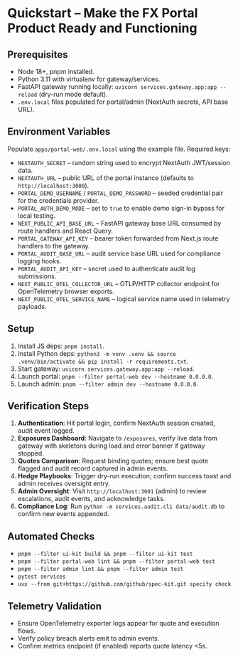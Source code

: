 # Quickstart – Make the FX Portal Product Ready and Functioning

## Prerequisites
- Node 18+, pnpm installed.
- Python 3.11 with virtualenv for gateway/services.
- FastAPI gateway running locally: `uvicorn services.gateway.app:app --reload` (dry-run mode default).
- `.env.local` files populated for portal/admin (NextAuth secrets, API base URL).

## Environment Variables
Populate `apps/portal-web/.env.local` using the example file. Required keys:

- `NEXTAUTH_SECRET` – random string used to encrypt NextAuth JWT/session data.
- `NEXTAUTH_URL` – public URL of the portal instance (defaults to `http://localhost:3000`).
- `PORTAL_DEMO_USERNAME` / `PORTAL_DEMO_PASSWORD` – seeded credential pair for the credentials provider.
- `PORTAL_AUTH_DEMO_MODE` – set to `true` to enable demo sign-in bypass for local testing.
- `NEXT_PUBLIC_API_BASE_URL` – FastAPI gateway base URL consumed by route handlers and React Query.
- `PORTAL_GATEWAY_API_KEY` – bearer token forwarded from Next.js route handlers to the gateway.
- `PORTAL_AUDIT_BASE_URL` – audit service base URL used for compliance logging hooks.
- `PORTAL_AUDIT_API_KEY` – secret used to authenticate audit log submissions.
- `NEXT_PUBLIC_OTEL_COLLECTOR_URL` – OTLP/HTTP collector endpoint for OpenTelemetry browser exports.
- `NEXT_PUBLIC_OTEL_SERVICE_NAME` – logical service name used in telemetry payloads.

## Setup
1. Install JS deps: `pnpm install`.
2. Install Python deps: `python3 -m venv .venv && source .venv/bin/activate && pip install -r requirements.txt`.
3. Start gateway: `uvicorn services.gateway.app:app --reload`.
4. Launch portal: `pnpm --filter portal-web dev --hostname 0.0.0.0`.
5. Launch admin: `pnpm --filter admin dev --hostname 0.0.0.0`.

## Verification Steps
1. **Authentication**: Hit portal login, confirm NextAuth session created, audit event logged.
2. **Exposures Dashboard**: Navigate to `/exposures`, verify live data from gateway with skeletons during load and error banner if gateway stopped.
3. **Quotes Comparison**: Request binding quotes; ensure best quote flagged and audit record captured in admin events.
4. **Hedge Playbooks**: Trigger dry-run execution; confirm success toast and admin receives oversight entry.
5. **Admin Oversight**: Visit `http://localhost:3001` (admin) to review escalations, audit events, and acknowledge tasks.
6. **Compliance Log**: Run `python -m services.audit.cli data/audit.db` to confirm new events appended.

## Automated Checks
- `pnpm --filter ui-kit build && pnpm --filter ui-kit test`
- `pnpm --filter portal-web lint && pnpm --filter portal-web test`
- `pnpm --filter admin lint && pnpm --filter admin test`
- `pytest services`
- `uvx --from git+https://github.com/github/spec-kit.git specify check`

## Telemetry Validation
- Ensure OpenTelemetry exporter logs appear for quote and execution flows.
- Verify policy breach alerts emit to admin events.
- Confirm metrics endpoint (if enabled) reports quote latency <5s.
